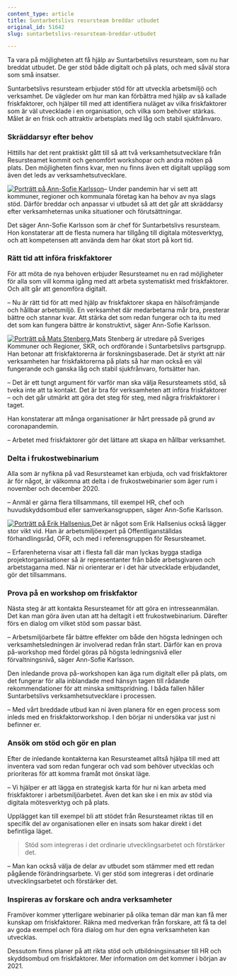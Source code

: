 ```yaml
---
content_type: article
title: Suntarbetslivs resursteam breddar utbudet
original_id: 51642
slug: suntarbetslivs-resursteam-breddar-utbudet

---
```


Ta vara på möjligheten att få hjälp av Suntarbetslivs resursteam, som nu har breddat utbudet. De ger stöd både digitalt och på plats, och med såväl stora som små insatser.

Suntarbetslivs resursteam erbjuder stöd för att utveckla arbetsmiljö och verksamhet. De vägleder om hur man kan förbättra med hjälp av så kallade friskfaktorer, och hjälper till med att identifiera nuläget av vilka friskfaktorer som är väl utvecklade i en organisation, och vilka som behöver stärkas. Målet är en frisk och attraktiv arbetsplats med låg och stabil sjukfrånvaro.

### Skräddarsyr efter behov

Hittills har det rent praktiskt gått till så att två verksamhetsutvecklare från Resursteamet kommit och genomfört workshopar och andra möten på plats. Den möjligheten finns kvar, men nu finns även ett digitalt upplägg som även det leds av verksamhetsutvecklare.

[![Porträtt på Ann-Sofie Karlsson](https://www.suntarbetsliv.se/wp-content/uploads/2020/03/200x220-Ann-Sofie-Karlsson.jpg)](https://www.suntarbetsliv.se/wp-content/uploads/2020/03/200x220-Ann-Sofie-Karlsson.jpg)– Under pandemin har vi sett att kommuner, regioner och kommunala företag kan ha behov av nya slags stöd. Därför breddar och anpassar vi utbudet så att det går att skräddarsy efter verksamheternas unika situationer och förutsättningar.

Det säger Ann-Sofie Karlsson som är chef för Suntarbetslivs resursteam. Hon konstaterar att de flesta numera har tillgång till digitala mötesverktyg, och att kompetensen att använda dem har ökat stort på kort tid.

### Rätt tid att införa friskfaktorer

För att möta de nya behoven erbjuder Resursteamet nu en rad möjligheter för alla som vill komma igång med att arbeta systematiskt med friskfaktorer. Och allt går att genomföra digitalt.

– Nu är rätt tid för att med hjälp av friskfaktorer skapa en hälsofrämjande och hållbar arbetsmiljö. En verksamhet där medarbetarna mår bra, presterar bättre och stannar kvar. Att stärka det som redan fungerar och ta itu med det som kan fungera bättre är konstruktivt, säger Ann-Sofie Karlsson.

[![Porträtt på Mats Stenberg.](https://www.suntarbetsliv.se/wp-content/uploads/2020/09/200x220-Mats-Stenberg.jpg)](https://www.suntarbetsliv.se/wp-content/uploads/2020/09/200x220-Mats-Stenberg.jpg)Mats Stenberg är utredare på Sveriges Kommuner och Regioner, SKR, och ordförande i Suntarbetslivs partsgrupp. Han betonar att friskfaktorerna är forskningsbaserade. Det är styrkt att när verksamheten har friskfaktorerna på plats så har man också en väl fungerande och ganska låg och stabil sjukfrånvaro, fortsätter han.

– Det är ett tungt argument för varför man ska välja Resursteamets stöd, så tveka inte att ta kontakt. Det är bra för verksamheten att införa friskfaktorer – och det går utmärkt att göra det steg för steg, med några friskfaktorer i taget.

Han konstaterar att många organisationer är hårt pressade på grund av coronapandemin.

– Arbetet med friskfaktorer gör det lättare att skapa en hållbar verksamhet.

### Delta i frukostwebinarium

Alla som är nyfikna på vad Resursteamet kan erbjuda, och vad friskfaktorer är för något, är välkomna att delta i de frukostwebinarier som äger rum i november och december 2020.

– Anmäl er gärna flera tillsammans, till exempel HR, chef och huvudskyddsombud eller samverkansgruppen, säger Ann-Sofie Karlsson.

[![Porträtt på Erik Hallsenius.](https://www.suntarbetsliv.se/wp-content/uploads/2020/09/200x220-erik-hallsenius.jpg)](https://www.suntarbetsliv.se/wp-content/uploads/2020/09/200x220-erik-hallsenius.jpg)Det är något som Erik Hallsenius också lägger stor vikt vid. Han är arbetsmiljöexpert på Offentliganställdas förhandlingsråd, OFR, och med i referensgruppen för Resursteamet.

– Erfarenheterna visar att i flesta fall där man lyckas bygga stadiga projektorganisationer så är representanter från både arbetsgivaren och arbetstagarna med. När ni orienterar er i det här utvecklade erbjudandet, gör det tillsammans.

### Prova på en workshop om friskfaktor

Nästa steg är att kontakta Resursteamet för att göra en intresseanmälan. Det kan man göra även utan att ha deltagit i ett frukostwebinarium. Därefter förs en dialog om vilket stöd som passar bäst.

– Arbetsmiljöarbete får bättre effekter om både den högsta ledningen och verksamhetsledningen är involverad redan från start. Därför kan en prova på-workshop med fördel göras på högsta ledningsnivå eller förvaltningsnivå, säger Ann-Sofie Karlsson.

Den inledande prova på-workshopen kan äga rum digitalt eller på plats, om det fungerar för alla inblandade med hänsyn tagen till rådande rekommendationer för att minska smittspridning. I båda fallen håller Suntarbetslivs verksamhetsutvecklare i processen.

– Med vårt breddade utbud kan ni även planera för en egen process som inleds med en friskfaktorworkshop. I den börjar ni undersöka var just ni befinner er.

### Ansök om stöd och gör en plan

Efter de inledande kontakterna kan Resursteamet alltså hjälpa till med att inventera vad som redan fungerar och vad som behöver utvecklas och prioriteras för att komma framåt mot önskat läge.

– Vi hjälper er att lägga en strategisk karta för hur ni kan arbeta med friskfaktorer i arbetsmiljöarbetet. Även det kan ske i en mix av stöd via digitala mötesverktyg och på plats.

Upplägget kan till exempel bli att stödet från Resursteamet riktas till en specifik del av organisationen eller en insats som hakar direkt i det befintliga läget.

> Stöd som integreras i det ordinarie utvecklingsarbetet och förstärker det.

– Man kan också välja de delar av utbudet som stämmer med ett redan pågående förändringsarbete. Vi ger stöd som integreras i det ordinarie utvecklingsarbetet och förstärker det.

### Inspireras av forskare och andra verksamheter

Framöver kommer ytterligare webinarier på olika teman där man kan få mer kunskap om friskfaktorer. Räkna med medverkan från forskare, att få ta del av goda exempel och föra dialog om hur den egna verksamheten kan utvecklas.

Dessutom finns planer på att rikta stöd och utbildningsinsatser till HR och skyddsombud om friskfaktorer. Mer information om det kommer i början av 2021.

